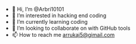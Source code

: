 - 👋 Hi, I’m @Arbri10101 
- 👀 I’m interested in hacking end coding 
- 🌱 I’m currently learning coding
- 💞️ I’m looking to collaborate on with GitHub tools
- 📫 How to reach me arrukaj5@gimail.com

<!---
Arbri123/Arbri123 is a ✨ special ✨ repository because its `README.md` (this file) appears on your GitHub profile.
You can click the Preview link to take a look at your changes.
---> 
